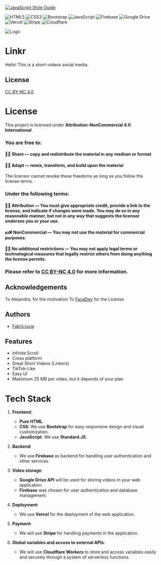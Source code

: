 [![JavaScript Style Guide](https://cdn.rawgit.com/standard/standard/master/badge.svg)](https://github.com/standard/standard)


![HTML5](https://img.shields.io/badge/html5-%23E34F26.svg?style=for-the-badge&logo=html5&logoColor=white)
![CSS3](https://img.shields.io/badge/css3-%231572B6.svg?style=for-the-badge&logo=css3&logoColor=white)
![Bootstrap](https://img.shields.io/badge/bootstrap-%238511FA.svg?style=for-the-badge&logo=bootstrap&logoColor=white)
![JavaScript](https://img.shields.io/badge/javascript-%23323330.svg?style=for-the-badge&logo=javascript&logoColor=%23F7DF1E)
![Firebase](https://img.shields.io/badge/firebase-a08021?style=for-the-badge&logo=firebase&logoColor=ffcd34)
![Google Drive](https://img.shields.io/badge/Google%20Drive-4285F4?style=for-the-badge&logo=googledrive&logoColor=white)
![Vercel](https://img.shields.io/badge/vercel-%23000000.svg?style=for-the-badge&logo=vercel&logoColor=white)
![Stripe](https://img.shields.io/badge/Stripe-5469d4?style=for-the-badge&logo=stripe&logoColor=ffffff)
![Cloudflare](https://img.shields.io/badge/Cloudflare-F38020?style=for-the-badge&logo=Cloudflare&logoColor=white)




![Logo](https://dev-to-uploads.s3.amazonaws.com/uploads/articles/th5xamgrr6se0x5ro4g6.png)

# Linkr

Hello! This is a short-videos social media.

## License

[CC BY-NC 4.0](https://creativecommons.org/licenses/by-nc/4.0/deed.en)

# License

This project is licensed under **Attribution-NonCommercial 4.0 International**.

### You are free to:

#### 📩✅ Share — copy and redistribute the material in any medium or format

#### 🔁✅ Adapt — remix, transform, and build upon the material

The licensor cannot revoke these freedoms as long as you follow the license terms.

### Under the following terms:

#### 👤✅ Attribution — You must give appropriate credit, provide a link to the license, and indicate if changes were made. You may do so in any reasonable manner, but not in any way that suggests the licensor endorses you or your use.

#### 💵❌ NonCommercial — You may not use the material for commercial purposes.

#### 📜❌ No additional restrictions — You may not apply legal terms or technological measures that legally restrict others from doing anything the license permits.

### Please refer to [CC BY-NC 4.0](https://creativecommons.org/licenses/by-nc/4.0/deed.en) for more information.

## Acknowledgements

To Alejandra, for the motivation
To [FaceDev](https://github.com/face-hh) for the License

## Authors

- [FabriLluvia](https://www.github.com/FabriLluvia)

## Features

- Infinite Scroll
- Cross platform
- Great Short Videos (Linkers)
- TikTok-Like
- Easy UI
- Maximium 25 MB per video, but it depends of your plan

# Tech Stack

1. **Frontend**:

   - **Pure HTML**.
   - **CSS**: We use **Bootstrap** for easy responsive design and visual customization.
   - **JavaScript**: We use **Standard.JS**.

2. **Backend**:

   - We use **Firebase** as backend for handling user authentication and other services.

3. **Video storage**:

   - **Google Drive API** will be used for storing videos in your web application.
   - **Firebase** was chosen for user authentication and database management.

4. **Deployment**:

   - We use **Vercel** for the deployment of the web application.

5. **Payment**: 

   - We will use **Stripe** for handling payments in the application.

6. **Global variables and access to external APIs**:
   - We will use **Cloudflare Workers** to store and access variables easily and securely through a system of serverless functions.